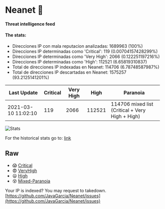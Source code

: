 # Neanet :hocho:
#### Threat intelligence feed
#### The stats:

- Direcciones IP con mala reputacion analizadas: 1689963 (100%)
- Direcciones IP determinadas como 'Critical':  119 (0.00704157428299%)
- Direcciones IP determinadas como 'Very High':  2066 (0.122251197216%)
- Direcciones IP determinadas como 'High':  112521 (6.65819310837)
- Total de direcciones IP indexadas en Neanet:  114706 (6.78748587987%)
- Total de direcciones IP descartadas en Neanet:  1575257 (93.2125141201%)

| Last Update | Critical | Very High | High | Paranoia |
| --- | --- | --- | --- | --- |
| 2021-03-10 11:02:10 | 119 | 2066 | 112521 | 114706 mixed list (Critical + Very High + High)|

![Stats](https://docs.google.com/spreadsheets/d/e/2PACX-1vSnaNMIXVabIpDJjufMlzH7poXnshF3mgd8Is1g9ytUEzVsP5my4Trn8f-xkoLLQ38xpL3HtmUexLo6/pubchart?oid=501124687&format=image)

For the historical stats go to: [link](/stats.csv)
## Raw
- :scream: [Critical](https://raw.githubusercontent.com/JavaGarcia/Neanet/master/blacklists/neanet_critical.txt)
- :fearful: [VeryHigh](https://raw.githubusercontent.com/JavaGarcia/Neanet/master/blacklists/neanet_veryHigh.txtt)
- :frowning: [High](https://raw.githubusercontent.com/JavaGarcia/Neanet/master/blacklists/neanet_high.txt)
- :dizzy_face: [Mixed-Paranoia](https://raw.githubusercontent.com/JavaGarcia/Neanet/master/blacklists/neanet_all.txt)


Your IP is indexed? You may request to takedown. [https://github.com/JavaGarcia/Neanet/issues](https://github.com/JavaGarcia/Neanet/issues)
























































































































































































































































































































































































































































































































































































































































































































































































































































































































































































































































































































































































































































































































































































































































































































































































































































































































































































































































































































































































































































































































































































































































































































































































































































































































































































































































































































































































































































































































































































































































































































































































































































































































































































































































































































































































































































































































































































































































































































































































































































































































































































































































































































































































































































































































































































































































































































































































































































































































































